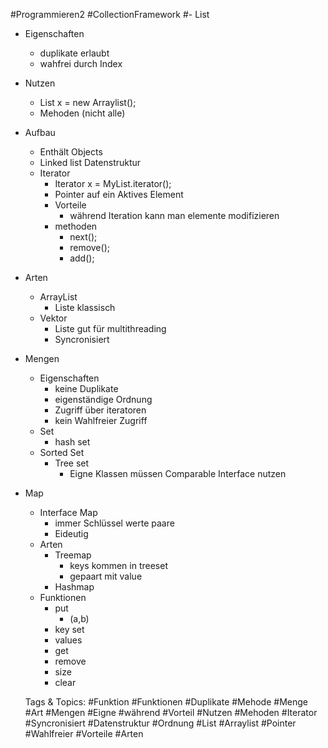  #Programmieren2 #CollectionFramework #- List
  - Eigenschaften
    - duplikate erlaubt
    - wahfrei durch Index
  - Nutzen
    - List x = new  Arraylist();
    - Mehoden
(nicht alle)
  - Aufbau
    - Enthält Objects
    - Linked list Datenstruktur
    - Iterator
      - Iterator x = MyList.iterator();
      - Pointer auf ein Aktives Element
      - Vorteile
        - während Iteration kann man elemente modifizieren
      - methoden
        - next();
        - remove();
        - add();
  - Arten
    - ArrayList
      - Liste klassisch
    - Vektor
      - Liste gut für multithreading
      - Syncronisiert
- Mengen
  - Eigenschaften
    - keine Duplikate
    - eigenständige Ordnung
    - Zugriff über iteratoren 
    - kein Wahlfreier Zugriff
  - Set
    - hash set
  - Sorted Set
    - Tree set
      - Eigne Klassen müssen Comparable Interface nutzen
- Map
  - Interface Map
    - immer Schlüssel werte paare
    - Eideutig
  - Arten
    - Treemap
      - keys kommen in treeset
      - gepaart mit value
    - Hashmap
  - Funktionen
    - put
      - (a,b)
    - key set
    - values
    - get
    - remove
    - size
    - clear

   Tags & Topics:
   #Funktion
   #Funktionen
   #Duplikate
   #Mehode
   #Menge
   #Art
   #Mengen
   #Eigne
   #während
   #Vorteil
   #Nutzen
   #Mehoden
   #Iterator
   #Syncronisiert
   #Datenstruktur
   #Ordnung
   #List
   #Arraylist
   #Pointer
   #Wahlfreier
   #Vorteile
   #Arten